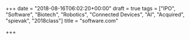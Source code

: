 +++
date = "2018-08-16T06:02:20+00:00"
draft = true
tags = ["IPO", "Software", "Biotech", "Robotics", "Connected Devices", "AI", "Acquired", "spievak", "2018class"]
title = "software.com"

+++
